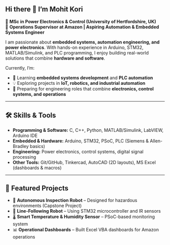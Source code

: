 ## Hi there 👋 I’m Mohit Kori  

🔹 **MSc in Power Electronics & Control (University of Hertfordshire, UK)**  
🔹 **Operations Supervisor at Amazon | Aspiring Automation & Embedded Systems Engineer**  

I am passionate about **embedded systems, automation engineering, and power electronics**. With hands-on experience in Arduino, STM32, MATLAB/Simulink, and PLC programming, I enjoy building real-world solutions that combine **hardware and software**.  

Currently, I’m:  
* 🌱 Learning **embedded systems development** and **PLC automation**  
* 💡 Exploring projects in **IoT, robotics, and industrial automation**  
* 🎯 Preparing for engineering roles that combine **electronics, control systems, and operations**  

---

## 🛠️ Skills & Tools  
* **Programming & Software:** C, C++, Python, MATLAB/Simulink, LabVIEW, Arduino IDE  
* **Embedded & Hardware:** Arduino, STM32, PSoC, PLC (Siemens & Allen-Bradley basics)  
* **Engineering:** Power electronics, control systems, digital signal processing  
* **Other Tools:** Git/GitHub, Tinkercad, AutoCAD (2D layouts), MS Excel (dashboards & macros)  

---

## 📌 Featured Projects  
* 🤖 **Autonomous Inspection Robot** – Designed for hazardous environments (Capstone Project)  
* 🚗 **Line-Following Robot** – Using STM32 microcontroller and IR sensors  
* 🌡️ **Smart Temperature & Humidity Sensor** – PSoC-based monitoring system  
* 📊 **Operational Dashboards** – Built Excel VBA dashboards for Amazon operations  
